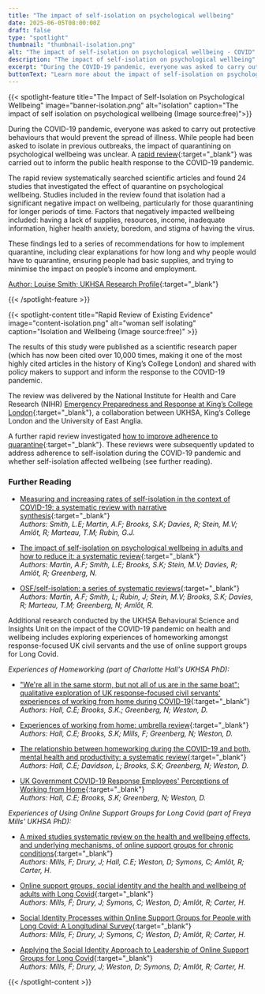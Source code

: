 ```yaml
---
title: "The impact of self-isolation on psychological wellbeing"
date: 2025-06-05T08:00:00Z
draft: false
type: "spotlight"
thumbnail: "thumbnail-isolation.png"
alt: "The impact of self-isolation on psychological wellbeing - COVID"
description: "The impact of self-isolation on psychological wellbeing"
excerpt: "During the COVID-19 pandemic, everyone was asked to carry out protective behaviours that would prevent the spread of illness. While people had been asked to isolate in previous outbreaks, the impact of quarantining on psychological wellbeing was unclear."
buttonText: "Learn more about the impact of self-isolation on psychological wellbeing"
---
```


{{< spotlight-feature title="The Impact of Self-Isolation on Psychological Wellbeing" image="banner-isolation.png" alt="isolation" caption="The impact of self isolation on psychological wellbeing (Image source:free)">}}

During the COVID-19 pandemic, everyone was asked to carry out protective behaviours that would prevent the spread of illness. While people had been asked to isolate in previous outbreaks, the impact of quarantining on psychological wellbeing was unclear. A [rapid review](https://www.thelancet.com/journals/lancet/article/PIIS0140-6736(20)30460-8/fulltext){:target="_blank"} was carried out to inform the public health response to the COVID-19 pandemic.

The rapid review systematically searched scientific articles and found 24 studies that investigated the effect of quarantine on psychological wellbeing. Studies included in the review found that isolation had a significant negative impact on wellbeing, particularly for those quarantining for longer periods of time. Factors that negatively impacted wellbeing included: having a lack of supplies, resources, income, inadequate information, higher health anxiety, boredom, and stigma of having the virus.

These findings led to a series of recommendations for how to implement quarantine, including clear explanations for how long and why people would have to quarantine, ensuring people had basic supplies, and trying to minimise the impact on people’s income and employment.

[Author: Louise Smith; UKHSA Research Profile](https://researchportal.ukhsa.gov.uk/en/persons/louise-smith-2/publications/){:target="_blank"}

{{< /spotlight-feature >}}

{{< spotlight-content title="Rapid Review of Existing Evidence" image="content-isolation.png" alt="woman self isolating" caption="Isolation and Wellbeing (Image source:free)" >}}

The results of this study were published as a scientific research paper (which has now been cited over 10,000 times, making it one of the most highly cited articles in the history of King’s College London) and shared with policy makers to support and inform the response to the COVID-19 pandemic.

The review was delivered by the National Institute for Health and Care Research (NIHR) [Emergency Preparedness and Response at King’s College London](https://epr.hpru.nihr.ac.uk/){:target="_blank"}, a collaboration between UKHSA, King’s College London and the University of East Anglia.

A further rapid review investigated [how to improve adherence to quarantine](https://pubmed.ncbi.nlm.nih.gov/32334182/){:target="_blank"}. These reviews were subsequently updated to address adherence to self-isolation during the COVID-19 pandemic and whether self-isolation affected wellbeing (see further reading).

### Further Reading

- [Measuring and increasing rates of self-isolation in the context of COVID-19: a systematic review with narrative synthesis](https://www.sciencedirect.com/science/article/pii/S0033350624002269){:target="_blank"}  
  *Authors: Smith, L.E; Martin, A.F; Brooks, S.K; Davies, R; Stein, M.V; Amlôt, R; Marteau, T.M; Rubin, G.J.*

- [The impact of self-isolation on psychological wellbeing in adults and how to reduce it: a systematic review](https://journals.plos.org/plosone/article?id=10.1371/journal.pone.0310851){:target="_blank"}  
  *Authors: Martin, A.F; Smith, L.E; Brooks, S.K; Stein, M.V; Davies, R; Amlôt, R; Greenberg, N.*

- [OSF/self-isolation: a series of systematic reviews](https://osf.io/24rz3/){:target="_blank"}  
  *Authors: Martin, A.F; Smith, L; Rubin, J; Stein, M.V; Brooks, S.K; Davies, R; Marteau, T.M; Greenberg, N; Amlôt, R.*

Additional research conducted by the UKHSA Behavioural Science and Insights Unit on the impact of the COVID-19 pandemic on health and wellbeing includes exploring experiences of homeworking amongst response-focused UK civil servants and the use of online support groups for Long Covid.

*Experiences of Homeworking (part of Charlotte Hall's UKHSA PhD):*

- ["We're all in the same storm, but not all of us are in the same boat": qualitative exploration of UK response-focused civil servants’ experiences of working from home during COVID-19](https://link.springer.com/article/10.1186/s12889-025-21385-4){:target="_blank"}  
  *Authors: Hall, C.E; Brooks, S.K.; Greenberg, N; Weston, D.*

- [Experiences of working from home: umbrella review](https://academic.oup.com/joh/article/66/1/uiad013/7473692){:target="_blank"}  
  *Authors: Hall, C.E; Brooks, S.K; Mills, F; Greenberg, N; Weston, D.*

- [The relationship between homeworking during the COVID-19 and both, mental health and productivity: a systematic review](https://link.springer.com/article/10.1186/s40359-023-01221-3){:target="_blank"}  
  *Authors: Hall, C.E; Davidson, L; Brooks, S.K; Greenberg, N; Weston, D.*

- [UK Government COVID-19 Response Employees' Perceptions of Working from Home](https://journals.lww.com/joem/fulltext/2024/12000/uk_government_covid_19_response_employees_.25.aspx){:target="_blank"}  
  *Authors: Hall, C.E; Brooks, S.K; Greenberg, N; Weston, D.*

*Experiences of Using Online Support Groups for Long Covid (part of Freya Mills' UKHSA PhD):*

- [A mixed studies systematic review on the health and wellbeing effects, and underlying mechanisms, of online support groups for chronic conditions](https://www.nature.com/articles/s44271-025-00217-6){:target="_blank"}  
  *Authors: Mills, F; Drury, J; Hall, C.E; Weston, D; Symons, C; Amlôt, R; Carter, H.*

- [Online support groups, social identity and the health and wellbeing of adults with Long Covid](https://onlinelibrary.wiley.com/doi/full/10.1002/casp.2849){:target="_blank"}  
  *Authors: Mills, F; Drury, J; Symons, C; Weston, D; Amlôt, R; Carter, H.*

- [Social Identity Processes within Online Support Groups for People with Long Covid: A Longitudinal Survey](https://www.qeios.com/read/BYF1FU){:target="_blank"}  
  *Authors: Mills, F; Drury, J; Symons, C; Weston, D; Amlôt, R; Carter, H.*

- [Applying the Social Identity Approach to Leadership of Online Support Groups for Long Covid](https://osf.io/preprints/psyarxiv/pz5hn_v1){:target="_blank"}  
  *Authors: Mills, F; Drury, J; Weston, D; Symons, D; Amlôt, R; Carter, H.*

{{< /spotlight-content >}}